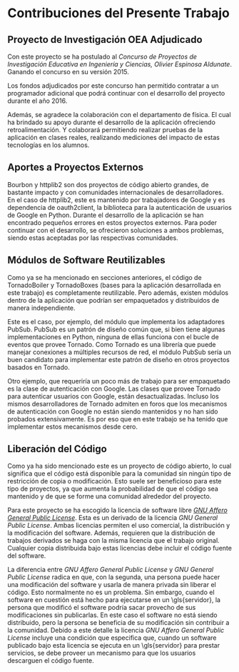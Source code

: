 Contribuciones del Presente Trabajo
===================================

Proyecto de Investigación OEA Adjudicado
----------------------------------------

Con este proyecto se ha postulado al *Concurso de Proyectos
de Investigación Educativa en Ingeniería y Ciencias, Olivier
Espinosa Aldunate*. Ganando el concurso en su versión 2015.

Los fondos adjudicados por este concurso han permitido
contratar a un programador adicional que podrá continuar con
el desarrollo del proyecto durante el año 2016.

Además, se agradece la colaboración con el departamento de
física. El cual ha brindado su apoyo durante el desarrollo
de la aplicación ofreciendo retroalimentación. Y colaborará
permitiendo realizar pruebas de la aplicación en clases
reales, realizando mediciones del impacto de estas
tecnologías en los alumnos.

Aportes a Proyectos Externos
----------------------------

Bourbon y httplib2 son dos proyectos de código abierto
grandes, de bastante impacto y con comunidades
internacionales de desarrolladores. En el caso de httplib2,
este es mantenido por trabajadores de Google y es
dependencia de oauth2client, la biblioteca para la
autenticación de usuarios de Google en Python. Durante el
desarrollo de la aplicación se han encontrado pequeños
errores en estos proyectos externos. Para poder continuar
con el desarrollo, se ofrecieron soluciones a ambos
problemas, siendo estas aceptadas por las respectivas
comunidades.

Módulos de Software Reutilizables
---------------------------------

Como ya se ha mencionado en secciones anteriores, el código
de TornadoBoiler y TornadoBoxes (bases para la aplicación
desarrollada en este trabajo) es completamente reutilizable.
Pero además, existen módulos dentro de la aplicación que
podrían ser empaquetados y distribuidos de manera
independiente.

Este es el caso, por ejemplo, del módulo que implementa los
adaptadores PubSub. PubSub es un patrón de diseño común que,
si bien tiene algunas implementaciones en Python, ninguna de
ellas funciona con el bucle de eventos que provee Tornado.
Como Tornado es una librería que puede manejar conexiones a
múltiples recursos de red, el módulo PubSub sería un buen
candidato para implementar este patrón de diseño en otros
proyectos basados en Tornado.

Otro ejemplo, que requeriría un poco más de trabajo para ser
empaquetado es la clase de autenticación con Google. Las
clases que provee Tornado para autenticar usuarios con
Google, están desactualizadas. Incluso los mismos
desarrolladores de Tornado admiten en foros que los
mecanismos de autenticación con Google no están siendo
mantenidos y no han sido probados extensivamente.
Es por eso que en este trabajo se ha tenido que implementar
estos mecanismos desde cero.

Liberación del Código
---------------------

Como ya ha sido mencionado este es un proyecto de código
abierto, lo cual significa que el código está disponible
para la comunidad sin ningún tipo de restricción de copia o
modificación. Esto suele ser beneficioso para este tipo de
proyectos, ya que aumenta la probabilidad de que el código
sea mantenido y de que se forme una comunidad alrededor del
proyecto.

Para este proyecto se ha escogido la licencia de software
libre [*GNU Affero General Public
License*](http://www.gnu.org/licenses/agpl-3.0.html). Esta
es un derivado de la licencia *GNU General Public
License*. Ambas licencias permiten el uso comercial, la
distribución y la modificación del software. Además,
requieren que la distribución de trabajos derivados se haga
con la misma licencia que el trabajo original. Cualquier
copia distribuida bajo estas licencias debe incluir el
código fuente del software.

La diferencia entre *GNU Affero General Public License* y
*GNU General Public License* radica en que, con la segunda,
una persona puede hacer una modificación del software y
usarla de manera privada sin liberar el código. Esto
normalmente no es un problema. Sin embargo, cuando el
software en cuestión está hecho para ejecutarse en un
\gls{servidor}, la persona que modificó el software podría
sacar provecho de sus modificaciones sin publicarlas. En
este caso el software no está siendo distribuido, pero la
persona se beneficia de su modificación sin contribuir a la
comunidad. Debido a este detalle la licencia *GNU Affero
General Public License* incluye una condición que especifica
que, cuando un software publicado bajo esta licencia se
ejecuta en un \gls{servidor} para prestar servicios, se debe
proveer un mecanismo para que los usuarios descarguen el
código fuente.
